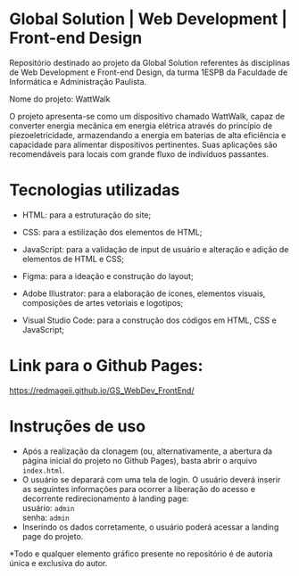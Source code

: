 # Global Solution | Web Development | Front-end Design
Repositório destinado ao projeto da Global Solution referentes às disciplinas de Web Development e Front-end Design, da turma 1ESPB da Faculdade de Informática e Administração Paulista.

Nome do projeto: WattWalk

O projeto apresenta-se como um dispositivo chamado WattWalk, capaz de converter energia mecânica em energia elétrica através do princípio de piezoeletricidade, armazendando a energia em baterias de alta eficiência e capacidade para alimentar dispositivos pertinentes. Suas aplicações são recomendáveis para locais com grande fluxo de indivíduos passantes.

# Tecnologias utilizadas

- HTML: para a estruturação do site;

- CSS: para a estilização dos elementos de HTML;

- JavaScript: para a validação de input de usuário e alteração e adição de elementos de HTML e CSS;

- Figma: para a ideação e construção do layout;

- Adobe Illustrator: para a elaboração de ícones, elementos visuais, composições de artes vetoriais e logotipos;  

- Visual Studio Code: para a construção dos códigos em HTML, CSS e JavaScript;

# Link para o Github Pages:

https://redmageii.github.io/GS_WebDev_FrontEnd/

# Instruções de uso

- Após a realização da clonagem (ou, alternativamente, a abertura da página inicial do projeto no Github Pages), basta abrir o arquivo `index.html`. 
- O usuário se deparará com uma tela de login. O usuário deverá inserir as seguintes informações para ocorrer a liberação do acesso e decorrente redirecionamento à landing page: </br>
usuário: `admin` </br>
senha: `admin` </br>
- Inserindo os dados corretamente, o usuário poderá acessar a landing page do projeto. </br>

*Todo e qualquer elemento gráfico presente no repositório é de autoria única e exclusiva do autor.
